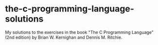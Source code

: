 # the-c-programming-language-solutions
My solutions to the exercises in the book "The C Programming Language" (2nd edition) by Brian W. Kernighan and Dennis M. Ritchie.
